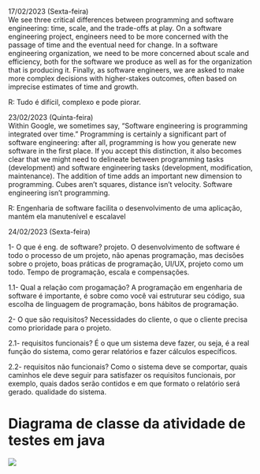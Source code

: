 17/02/2023 (Sexta-feira)   
We see three critical differences between programming and software engineering: time, scale, and the trade-offs at play. On a software engineering project, engineers need to be more concerned with the passage of time and the eventual need for change. In a software engineering organization, we need to be more concerned about scale and efficiency, both for the software we produce as well as for the organization that is producing it. Finally, as software engineers, we are asked to make more complex decisions with higher-stakes outcomes, often based on imprecise estimates of time and growth.

R: Tudo é difícil, complexo e pode piorar.


23/02/2023 (Quinta-feira)  
Within Google, we sometimes say, “Software engineering is programming integrated over time.” Programming is certainly a significant part of software engineering: after all, programming is how you generate new software in the first place. If you accept this distinction, it also becomes clear that we might need to delineate between programming tasks (development) and software engineering tasks (development, modification, maintenance). The addition of time adds an important new dimension to programming. Cubes aren’t squares, distance isn’t velocity. Software engineering isn’t programming.

R: Engenharia de software facilita o desenvolvimento de uma aplicação, mantém ela manutenível e escalavel


24/02/2023 (Sexta-feira)  

1- O que é eng. de software?
    projeto. O desenvolvimento de software é todo o processo de um projeto, não apenas programação, mas decisões sobre o projeto, boas práticas de programação, UI/UX,
    projeto como um todo. Tempo de programação, escala e compensações.
 
  1.1- Qual a relação com progamação?
    A programação em engenharia de software é importante, é sobre como você vai estruturar seu código, sua escolha de linguagem de programação, bons hábitos de programação.
    
2- O que são requisitos?
    Necessidades do cliente, o que o cliente precisa como prioridade para o projeto.

  2.1- requisitos funcionais?
    É o que um sistema deve fazer, ou seja, é a real função do sistema, como gerar relatórios e fazer cálculos específicos.
    
  2.2- requisitos não funcionais?
    Como o sistema deve se comportar, quais caminhos ele deve seguir para satisfazer os requisitos funcionais, por exemplo, quais dados serão contidos
    e em que formato o relatório será gerado. qualidade do sistema.


# Diagrama de classe da atividade de testes em java
<img src="https://github.com/ImBard/bertoti/assets/89823203/bb45b576-26f8-42d8-8062-aad1f6cbf4db"/>

